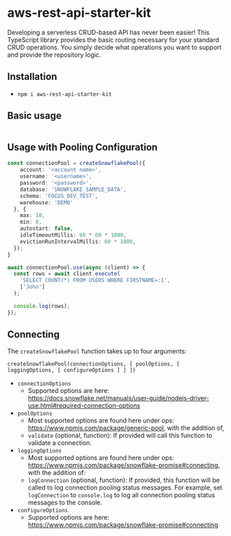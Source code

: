 
# aws-rest-api-starter-kit

Developing a serverless CRUD-based API has never been easier!  This TypeScript library provides the basic routing necessary for your standard CRUD operations.  You simply decide what operations you want to support and provide the repository logic.

## Installation

* `npm i aws-rest-api-starter-kit`

## Basic usage

```typescript

```

## Usage with Pooling Configuration

```typescript
const connectionPool = createSnowflakePool({
    account: '<account name>',
    username: '<username>',
    password: '<password>',
    database: 'SNOWFLAKE_SAMPLE_DATA',
    schema: 'FOCUS_DEV_TEST',
    warehouse: 'DEMO'
  }, {
    max: 10,
    min: 0,
    autostart: false,
    idleTimeoutMillis: 60 * 60 * 1000,
    evictionRunIntervalMillis: 60 * 1000,
  });
}

await connectionPool.use(async (client) => {
  const rows = await client.execute(
    'SELECT COUNT(*) FROM USERS WHERE FIRSTNAME=:1',
    ['John']
  );

  console.log(rows);
});
```

## Connecting

The `createSnowflakePool` function takes up to four arguments:

`createSnowflakePool(connectionOptions, [ poolOptions, [ loggingOptions, [ configureOptions ] ] ])`

* `connectionOptions`
  * Supported options are here: <https://docs.snowflake.net/manuals/user-guide/nodejs-driver-use.html#required-connection-options>
* `poolOptions`
  * Most supported options are found here under ops: <https://www.npmjs.com/package/generic-pool>, with the addition of,
  * `validate` (optional, function): If provided will call this function to validate a connection.
* `loggingOptions`
  * Most supported options are found here under ops: <https://www.npmjs.com/package/snowflake-promise#connecting>, with the addition of:
  * `logConnection` (optional, function): If provided, this function will be called to log connection pooling status messages. For example, set `logConnection` to `console.log` to log all connection pooling status messages to the console.
* `configureOptions`
  * Supported options are here: <https://www.npmjs.com/package/snowflake-promise#connecting>
